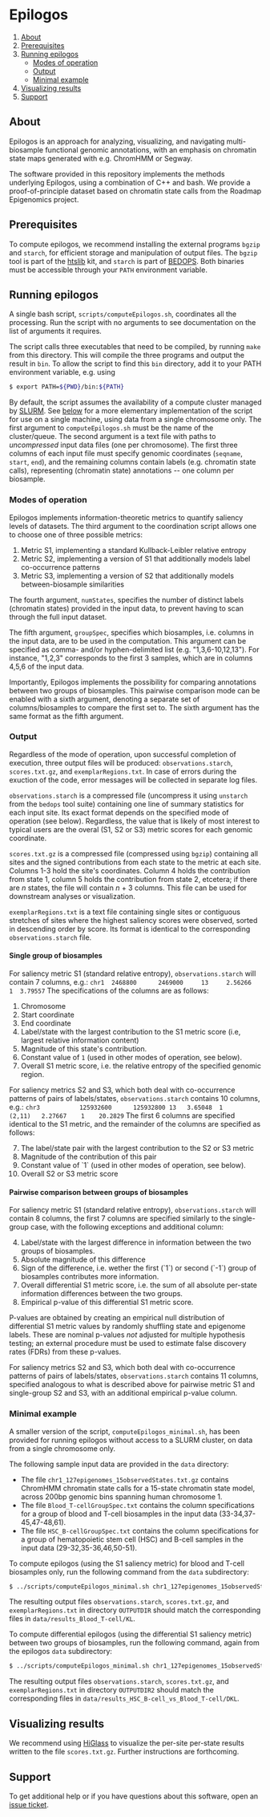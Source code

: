# Epilogos

1. [About](#about)
2. [Prerequisites](#prerequisites)
3. [Running epilogos](#running-epilogos)
    * [Modes of operation](#modes-operation)
    * [Output](#output)
    * [Minimal example](#minimal-example)
4. [Visualizing results](#visualizing-results)
5. [Support](#support)

## About

Epilogos is an approach for analyzing, visualizing, and navigating multi-biosample functional genomic annotations, 
with an emphasis on chromatin state maps generated with e.g. ChromHMM or Segway.

The software provided in this repository implements the methods underlying Epilogos, using a combination of C++ and bash.
We provide a proof-of-principle dataset based on chromatin state calls from the Roadmap Epigenomics project.

## Prerequisites

To compute epilogos, we recommend installing the external programs `bgzip` and `starch`, for efficient storage and manipulation of output files.
The `bgzip` tool is part of the [htslib](https://github.com/samtools/htslib) kit, 
and `starch` is part of [BEDOPS](https://github.com/bedops/bedops).
Both binaries must be accessible through your `PATH` environment variable.

## Running epilogos

A single bash script, `scripts/computeEpilogos.sh`, coordinates all the processing.
Run the script with no arguments to see documentation on the list of arguments it requires.

The script calls three executables that need to be compiled, by running `make` from this directory.
This will compile the three programs and output the result in `bin`.
To allow the script to find this `bin` directory, add it to your PATH environment variable, e.g. using
```bash
$ export PATH=${PWD}/bin:${PATH}
```

By default, the script assumes the availability of a compute cluster managed by [SLURM](https://slurm.schedmd.com/).
See [below](#minimal-example) for a more elementary implementation of the script for use on a single machine, using data from a single chromosome only.
The first argument to `computeEpilogos.sh` must be the name of the cluster/queue.
The second argument is a text file with paths to *uncompressed* input data files (one per chromosome).
The first three columns of each input file must specify genomic coordinates (`seqname`, `start`, `end`),
and the remaining columns contain labels (e.g. chromatin state calls), representing (chromatin state) annotations -- one column per biosample.

### Modes of operation

Epilogos implements information-theoretic metrics to quantify saliency levels of datasets.
The third argument to the coordination script allows one to choose one of three possible metrics:
1. Metric S1, implementing a standard Kullback-Leibler relative entropy 
2. Metric S2, implementing a version of S1 that additionally models label co-occurrence patterns
3. Metric S3, implementing a version of S2 that additionally models between-biosample similarities

The fourth argument, `numStates`, specifies the number of distinct labels (chromatin states) provided in the input data,
to prevent having to scan through the full input dataset.

The fifth argument, `groupSpec`, specifies which biosamples, i.e. columns in the input data, are to be used in the computation.
This argument can be specified as comma- and/or hyphen-delimited list (e.g. "1,3,6-10,12,13").
For instance, "1,2,3" corresponds to the first 3 samples, which are in columns 4,5,6 of the input data.

Importantly, Epilogos implements the possibility for comparing annotations between two groups of biosamples.
This pairwise comparison mode can be enabled with a sixth argument, denoting a separate set of columns/biosamples to compare the first set to.
The sixth argument has the same format as the fifth argument.

### Output

Regardless of the mode of operation, upon successful completion of execution, 
three output files will be produced: `observations.starch`, `scores.txt.gz`, and `exemplarRegions.txt`.
In case of errors during the exuction of the code, error messages will be collected in separate log files.

`observations.starch` is a compressed file (uncompress it using `unstarch` from the `bedops` tool suite) containing one line of summary statistics for each input site.
Its exact format depends on the specified mode of operation (see below).
Regardless, the value that is likely of most interest to typical users are the overal (S1, S2 or S3) metric scores for each genomic coordinate.

`scores.txt.gz` is a compressed file (compressed using `bgzip`) containing all sites and the signed contributions from each state to the metric at each site.
Columns 1-3 hold the site's coordinates.
Column 4 holds the contribution from state 1, column 5 holds the contribution from state 2, etcetera; if there are *n* states, the file will contain *n* + 3 columns.
This file can be used for downstream analyses or visualization.

`exemplarRegions.txt` is a text file containing single sites or contiguous stretches of sites where the highest saliency scores were observed, sorted in descending order by score.
Its format is identical to the corresponding `observations.starch` file.

#### Single group of biosamples

For saliency metric S1 (standard relative entropy), `observations.starch` will contain 7 columns, e.g.:
``chr1	2468800	     2469000	 13	    2.56266  1	3.79557``
The specifications of the columns are as follows:
1. Chromosome
2. Start coordinate
3. End coordinate
4. Label/state with the largest contribution to the S1 metric score (i.e, largest relative information content)
5. Magnitude of this state's contribution.
6. Constant value of `1` (used in other modes of operation, see below).
7. Overall S1 metric score, i.e. the relative entropy of the specified genomic region.

For saliency metrics S2 and S3, which both deal with co-occurrence patterns of pairs of labels/states, `observations.starch` contains 10 columns, e.g.:
``chr3		     125932600	    125932800 13   3.65048  1	    (2,11)	 2.27667	1    20.2829``
The first 6 columns are specified identical to the S1 metric, and the remainder of the columns are specified as follows:
<ol start="7">
<li>The label/state pair with the largest contribution to the S2 or S3 metric</li>
<li>Magnitude of the contribution of this pair</li>
<li>Constant value of `1` (used in other modes of operation, see below).</li>
<li>Overall S2 or S3 metric score</li>
</ol>

#### Pairwise comparison between groups of biosamples

For saliency metric S1 (standard relative entropy), `observations.starch` will contain 8 columns, 
the first 7 columns are specified similarly to the single-group case, with the following exceptions and additional column:
<ol start="4">
<li>Label/state with the largest difference in information between the two groups of biosamples.</li>
<li>Absolute magnitude of this difference</li>
<li>Sign of the difference, i.e. wether the first (`1`) or second (`-1`) group of biosamples contributes more information.</li>
<li>Overall differential S1 metric score, i.e. the sum of all absolute per-state information differences between the two groups.</li>
<li>Empirical p-value of this differential S1 metric score.</li>
</ol>

P-values are obtained by creating an empirical null distribution of differential S1 metric values by randomly shuffling state and epigenome labels.
These are nominal p-values *not* adjusted for multiple hypothesis testing; an external procedure must be used to estimate false discovery rates (FDRs) from these p-values.

For saliency metrics S2 and S3, which both deal with co-occurrence patterns of pairs of labels/states, `observations.starch` contains 11 columns, 
specified analogous to what is described above for pairwise metric S1 and single-group S2 and S3, with an additional empirical p-value column.

<!--
the appearance of -1 in column 9 means that for state pair (2,11), the contribution from *B* increased DKL\*\* while *A* decreased it, with a next contribution of 2.27667 (column 8) from state pair (2,11).
In this case, it was estimated that p < 6.58697e-08 for observing a DKL\*\* score of 20.2829 or higher due to random chance alone.
-->

### Minimal example

A smaller version of the script, `computeEpilogos_minimal.sh`, has been provided for running epilogos without access to a SLURM cluster, on data from a single chromosome only.

The following sample input data are provided in the `data` directory:
* The file `chr1_127epigenomes_15observedStates.txt.gz` contains ChromHMM chromatin state calls for a 15-state chromatin state model, across 200bp genomic bins spanning human chromosome 1.
* The file `Blood_T-cellGroupSpec.txt` contains the column specifications for a group of blood and T-cell biosamples in the input data (33-34,37-45,47-48,61).
* The file `HSC_B-cellGroupSpec.txt` contains the column specifications for a group of hematopoietic stem cell (HSC) and B-cell samples in the input data (29-32,35-36,46,50-51).

To compute epilogos (using the S1 saliency metric) for blood and T-cell biosamples only, run the following command from the `data` subdirectory:
```bash
$ ../scripts/computeEpilogos_minimal.sh chr1_127epigenomes_15observedStates.txt.gz 1 15 OUTPUTDIR "33-34,37-45,47-48,61"
```
The resulting output files `observations.starch`, `scores.txt.gz`, and `exemplarRegions.txt` in directory `OUTPUTDIR` should match the corresponding files in `data/results_Blood_T-cell/KL`.

To compute differential epilogos (using the differential S1 saliency metric) between two groups of biosamples, run the following command, again from the epilogos `data` subdirectory:
```bash
$ ../scripts/computeEpilogos_minimal.sh chr1_127epigenomes_15observedStates.txt 1 15 OUTPUTDIR2 "29-32,35-36,46,50-51" "33-34,37-45,47-48,61"
```
The resulting output files `observations.starch`, `scores.txt.gz`, and `exemplarRegions.txt` in directory `OUTPUTDIR2` should match the corresponding files in `data/results_HSC_B-cell_vs_Blood_T-cell/DKL`.

## Visualizing results

We recommend using [HiGlass](https://higlass.io) to visualize the per-site per-state results written to the file `scores.txt.gz`.
Further instructions are forthcoming.

## Support

To get additional help or if you have questions about this software, open an [issue ticket](https://github.com/Altius/epilogos/issues).


